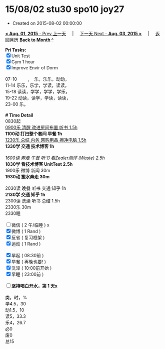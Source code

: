 # 15/08/02 stu30 spo10 joy27

- Created on 2015-08-02 00:00:00

[**< Aug. 01, 2015** - Prev 上一天](_archived/lifelogs/2015/08/d01.md) &nbsp; &nbsp; | &nbsp; &nbsp; [下一天 Next - **Aug. 03, 2015 >**](_archived/lifelogs/2015/08/d03.md) &nbsp; &nbsp; |  &nbsp; &nbsp; [返回月历 **Back to Month ^**](_archived/lifelogs/2015/08/index.md)
<br/><div><strong>Pri Tasks:</strong></div><div><input checked="true" type="checkbox"/>Unit Test</div><div><input checked="true" type="checkbox"/>Gym 1 hour</div><div><input checked="true" type="checkbox"/>Improve Envir of Dorm<br/></div><div><br/></div><div>07-10         ,    乐，乐乐，动动，</div><div>11-14 乐乐，乐学，学读，读读，</div><div>15-18 读读，学学，学学，学乐，</div><div>19-22 动读，读学，学读，读读，</div><div>23-00 乐。</div><div><br/></div><div><b># Time Detail</b></div><div>0830起</div><div><u>0900乐 清醒 改进房间布置 听书 </u><u>1.5h</u></div><div><b>1100动 打扫整个套间 早餐 1h</b></div><div><u>1230乐 总结 内务 网购用品 擦净电脑 1.5h</u></div><div><b>1330学 交通 技术博客 1h</b></div><div><i><br/></i></div><div><i>1600读 奔走 午餐 听书 看Zealer测评 (Waste) 2.5h</i></div><div><b>1830学 看技术博客 UnitTest 2.5h</b></div><div>1900乐 微博 新闻 30m</div><div><b>1930动 搬水奔走 30m</b></div><div><br/></div><div>2030读 晚餐 听书 交通 知乎 1h</div><div><b>2130学 交通 知乎 1h</b></div><div>2300读 洗澡 听书 总结 1.5h</div><div>2330乐 30m</div><div>2330睡</div><div><br/></div><div><input type="checkbox"/>微信 ( 2 午/临睡 ) x</div><div><input checked="true" type="checkbox"/>微博 ( 1 Rand ) </div><div><input checked="true" type="checkbox"/>反省 ( 复习框架 ) </div><div><input checked="true" type="checkbox"/>运动 ( 1 Rand ) </div><div><br/></div><div><input checked="true" type="checkbox"/>早起 ( 08:30前 ) </div><div><input checked="true" type="checkbox"/>早餐 ( 再晚也要! ) </div><div><input checked="true" type="checkbox"/>洗澡 ( 10:00前开始 ) <br/></div><div><input checked="true" type="checkbox"/>早睡 ( 23:00前 ) </div><div><b><br/></b></div><div><b><input type="checkbox"/>坚持喝白开水，第 1 天x</b></div><div><br clear="none"/></div><div>类，时，%<br clear="none"/>学4.5，30<br clear="none"/>动1.5，10<br clear="none"/>读5，33.3<br clear="none"/>乐4，26.7<br clear="none"/>必0<br clear="none"/>废0<br clear="none"/>总15</div>
